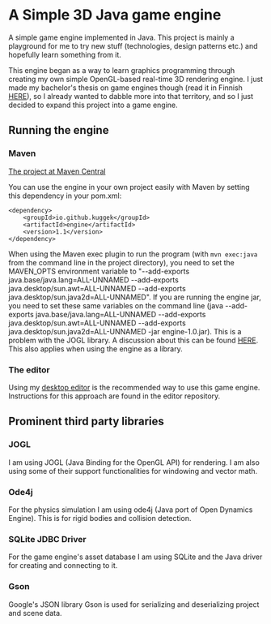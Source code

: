 # A Simple 3D Java game engine
A simple game engine implemented in Java. This project is mainly a playground for me to try new stuff (technologies, design patterns etc.) and hopefully learn something from it.

This engine began as a way to learn graphics programming through creating my own simple OpenGL-based real-time 3D rendering engine. I just made my bachelor's thesis on game engines though (read it in Finnish [HERE](https://urn.fi/URN:NBN:fi:tuni-202405145803)), so I already wanted to dabble more into that territory, and so I just decided to expand this project into a game engine.
 
## Running the engine
### Maven
[The project at Maven Central](https://central.sonatype.com/artifact/io.github.kuggek/engine)

You can use the engine in your own project easily with Maven by setting this dependency in your pom.xml:
```
<dependency>
    <groupId>io.github.kuggek</groupId>
    <artifactId>engine</artifactId>
    <version>1.1</version>
</dependency>
```
When using the Maven exec plugin to run the program (with `mvn exec:java` from the command line in the project directory), you need to set the MAVEN_OPTS environment variable to "--add-exports java.base/java.lang=ALL-UNNAMED --add-exports java.desktop/sun.awt=ALL-UNNAMED --add-exports java.desktop/sun.java2d=ALL-UNNAMED". If you are running the engine jar, you need to set these same variables on the command line (java --add-exports java.base/java.lang=ALL-UNNAMED --add-exports java.desktop/sun.awt=ALL-UNNAMED --add-exports java.desktop/sun.java2d=ALL-UNNAMED -jar engine-1.0.jar). This is a problem with the JOGL library. A discussion about this can be found [HERE](https://jogamp.org/bugzilla/show_bug.cgi?id=1317). This also applies when using the engine as a library.

### The editor
Using my [desktop editor](https://github.com/KuggeK/java-game-engine-editor) is the recommended way to use this game engine. Instructions for this approach are found in the editor repository.

## Prominent third party libraries
### JOGL
I am using JOGL (Java Binding for the OpenGL API) for rendering. I am also using some of their support functionalities for windowing and vector math.

### Ode4j
For the physics simulation I am using ode4j (Java port of Open Dynamics Engine). This is for rigid bodies and collision detection.

### SQLite JDBC Driver
For the game engine's asset database I am using SQLite and the Java driver for creating and connecting to it.

### Gson
Google's JSON library Gson is used for serializing and deserializing project and scene data.
